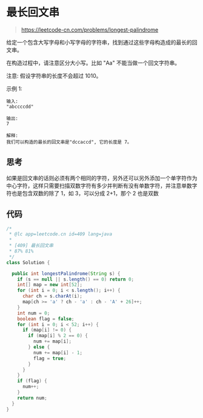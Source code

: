 # 最长回文串

> https://leetcode-cn.com/problems/longest-palindrome

给定一个包含大写字母和小写字母的字符串，找到通过这些字母构造成的最长的回文串。

在构造过程中，请注意区分大小写。比如 "Aa" 不能当做一个回文字符串。

注意:
假设字符串的长度不会超过 1010。

示例 1:

```
输入:
"abccccdd"

输出:
7

解释:
我们可以构造的最长的回文串是"dccaccd", 它的长度是 7。
```

## 思考

如果是回文串的话则必须有两个相同的字符，另外还可以另外添加一个单字符作为中心字符，这样只需要扫描双数字符有多少并判断有没有单数字符，并注意单数字符也是包含双数的除了 1，如 3，可以分成 2+1，那个 2 也是双数

## 代码

```java
/*
 * @lc app=leetcode.cn id=409 lang=java
 *
 * [409] 最长回文串
 * 87% 81%
 */
class Solution {

  public int longestPalindrome(String s) {
    if (s == null || s.length() == 0) return 0;
    int[] map = new int[52];
    for (int i = 0; i < s.length(); i++) {
      char ch = s.charAt(i);
      map[ch >= 'a' ? ch - 'a' : ch - 'A' + 26]++;
    }
    int num = 0;
    boolean flag = false;
    for (int i = 0; i < 52; i++) {
      if (map[i] != 0) {
        if (map[i] % 2 == 0) {
          num += map[i];
        } else {
          num += map[i] - 1;
          flag = true;
        }
      }
    }
    if (flag) {
      num++;
    }
    return num;
  }
}

```
